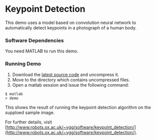 # Keypoint Detection

This demo uses a model based on convolution neural network to automatically detect 
keypoints in a photograph of a human body.

### Software Dependencies
You need MATLAB to run this demo.

### Running Demo
 1. Download the [latest source code](https://gitlab.com/vggdemo/keypoint_matlab_demo/repository/archive.zip?ref=master) 
and uncompress it.
 2. Move to the directory which contains uncompressed files.
 3. Open a matlab session and issue the following command:
```
$ matlab
> demo
```
This shows the result of running the keypoint detection algorithm on the supploed sample image. 

For further details, visit [http://www.robots.ox.ac.uk/~vgg/software/keypoint_detection/](http://www.robots.ox.ac.uk/~vgg/software/keypoint_detection/).